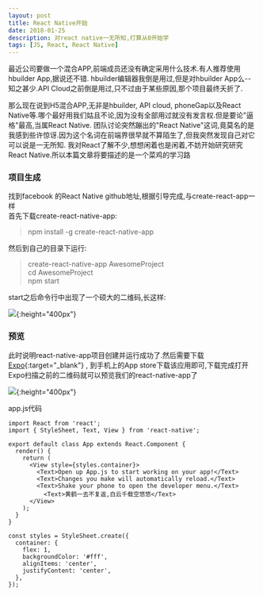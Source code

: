 ```yaml
---
layout: post
title: React Native开始
date: 2018-01-25
description: 对react native一无所知,打算从0开始学
tags: [JS, React, React Native]
---
```


最近公司要做一个混合APP,前端成员还没有确定采用什么技术.有人推荐使用hbuilder App,据说还不错.
hbuilder编辑器我倒是用过,但是对hbuilder App么--知之甚少.API Cloud之前倒是用过,只不过由于某些原因,那个项目最终夭折了.

那么现在说到H5混合APP,无非是hbuilder, API cloud, phoneGap以及React Native等.哪个最好用我们姑且不论,因为没有全部用过就没有发言权.但是要论"逼格"最高,当属React Native.
团队讨论突然蹦出的"React Native"这词,竟莫名的是我感到些许惊讶.因为这个名词在前端界很早就不算陌生了,但我突然发现自己对它可以说是一无所知.
我对React了解不少,想想闲着也是闲着,不妨开始研究研究React Native.所以本篇文章将要描述的是一个菜鸡的学习路

### 项目生成
找到facebook 的React Native github地址,根据引导完成,与create-react-app一样
<br>
首先下载create-react-native-app:
>npm install -g create-react-native-app

然后到自己的目录下运行:
>create-react-native-app AwesomeProject <br>
cd AwesomeProject <br>
npm start

start之后命令行中出现了一个硕大的二维码,长这样:

![]({{site.baseurl}}/assets/img/react-native-qr.png){:height="400px"}

### 预览
此时说明react-native-app项目创建并运行成功了.然后需要下载 [Expo](https://expo.io/learn){:target="_blank"} , 
到手机上的App store下载该应用即可,下载完成打开Expo扫描之前的二维码就可以预览我们的react-native-app了

![]({{site.baseurl}}/assets/img/react-app-screenshot.jpg){:height="400px"}

app.js代码

```
import React from 'react';
import { StyleSheet, Text, View } from 'react-native';

export default class App extends React.Component {
  render() {
    return (
      <View style={styles.container}>
        <Text>Open up App.js to start working on your app!</Text>
        <Text>Changes you make will automatically reload.</Text>
        <Text>Shake your phone to open the developer menu.</Text>
	      <Text>黄鹤一去不复返,白云千载空悠悠</Text>
      </View>
    );
  }
}

const styles = StyleSheet.create({
  container: {
    flex: 1,
    backgroundColor: '#fff',
    alignItems: 'center',
    justifyContent: 'center',
  },
});

```
